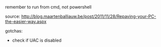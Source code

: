 remember to run from cmd, not powershell

source: http://blog.maartenballiauw.be/post/2011/11/28/Repaving-your-PC-the-easier-way.aspx


gotchas:

* check if UAC is disabled
